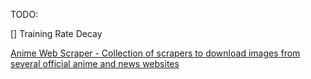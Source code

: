 TODO:

[] Training Rate Decay


[Anime Web Scraper - Collection of scrapers to download images from several official anime and news websites](https://github.com/tetrix1993/anime-web-scraper#anime-web-scraper)